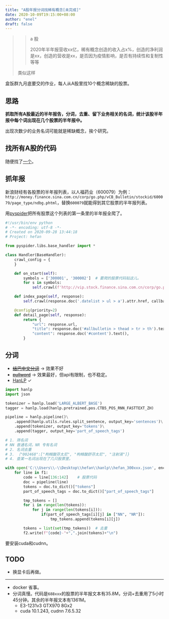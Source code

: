 ```yaml
---
title: "A股年报分词找稀有概念[未完成]"
date: 2020-10-09T19:15:00+08:00
author: "enel"
draft: false
---
```

>> a 股
>>
>> 2020年半年报营收xx亿，稀有概念创造的收入占x%，创造的净利润是xx，创造的营收是xx，是否因为疫情影响，是否有持续性和复制性等等
>
> 类似这样

盒饭群九月底要交的作业，每人从A股里找10个概念稀缺的股票。

## 思路

**抓取所有A股最近的半年报告，分词，去重、留下业务相关的名词，统计该股半年报中每个词出现在几个股票的半年报中。**

出现次数少的业务名词可能就是稀缺概念，挨个研究。

## 找所有A股的代码

随便找了[一个](http://www.shdjt.com/js/lib/astock.js)。

## 抓年报

新浪财经有各股票的半年报列表，以人福药业（600079）为例：`http://money.finance.sina.com.cn/corp/go.php/vCB_Bulletin/stockid/600079/page_type/ndbg.phtml`，替换`600079`就能得到其它股票的半年报列表。

用[pyspider](https://github.com/binux/pyspider)把所有股票这个列表的第一条里的半年报全爬了。

``` python
#!/usr/bin/env python
# -*- encoding: utf-8 -*-
# Created on 2020-09-28 13:44:18
# Project: hefan

from pyspider.libs.base_handler import *

class Handler(BaseHandler):
    crawl_config = {
    }

    def on_start(self):
        symbols = ['300001', '300002']  # 要爬的股票代码贴这儿。
        for s in symbols:
            self.crawl(f'http://vip.stock.finance.sina.com.cn/corp/go.php/vCB_Bulletin/stockid/{s}/page_type/ndbg.phtml', callback=self.index_page)

    def index_page(self, response):
        self.crawl(response.doc('.datelist > ul > a').attr.href, callback=self.detail_page)

    @config(priority=2)
    def detail_page(self, response):
        return {
            "url": response.url,
            "title": response.doc('#allbulletin > thead > tr > th').text(),
            "content": response.doc('#content').text(),
        }
```

## 分词

- ~~[结巴中文分词](https://github.com/fxsjy/jieba)~~    → 效果不好
- ~~[pullword](http://api.pullword.com/)~~             → 效果最好，但api有限制，也不稳定。
- [HanLP](https://github.com/hankcs/HanLP)             ✓

``` python
import hanlp
import json

tokenizer = hanlp.load('LARGE_ALBERT_BASE')
tagger = hanlp.load(hanlp.pretrained.pos.CTB5_POS_RNN_FASTTEXT_ZH)

pipeline = hanlp.pipeline()\
    .append(hanlp.utils.rules.split_sentence, output_key='sentences')\
    .append(tokenizer, output_key='tokens')\
    .append(tagger, output_key='part_of_speech_tags')

# 1. 筛名词
# NN 普通名词，NR 专有名词
# 2. 名词去重
# 3. ｛"002468":["枸橼酸芬太尼", "枸橼酸舒芬太尼", "注射液"]}
# 4. 查某一名词出现在了几只股票里。

with open('C:\\Users\\-\\Desktop\\hefan\\hanlp\\hefan_300xxx.json', encoding='utf-8') as f1, open('C:\\Users\\-\\Desktop\\hefan\\hanlp\\hefan_300xxx_parsed.txt', 'a', encoding='utf-8') as f2:
    for line in f1:
        code = line[136:142]    # 股票代码
        doc = pipeline(line)
        tokens = doc.to_dict()["tokens"]
        part_of_speech_tags = doc.to_dict()["part_of_speech_tags"]

        tmp_tokens = []
        for i in range(len(tokens)):
            for j in range(len(tokens[i])):
                if(part_of_speech_tags[i][j] in ["NN", "NR"]):
                    tmp_tokens.append(tokens[i][j])

        tokens = list(set(tmp_tokens))  # 去重
        f2.write(f"{code}-"+",".join(tokens)+"\n")
```

要安装cuda和cudnn。

## TODO

- 换显卡后再做。

---

- docker 省事。
- 分词真慢。代码是`688xxx`的股票的半年报文本有35.8M，分词+去重用了5小时45分钟。其余的半年报文本有1361M。
  - E3-1231v3 GTX970 8Gx2
  - cuda 10.1.243, cudnn 7.6.5.32
